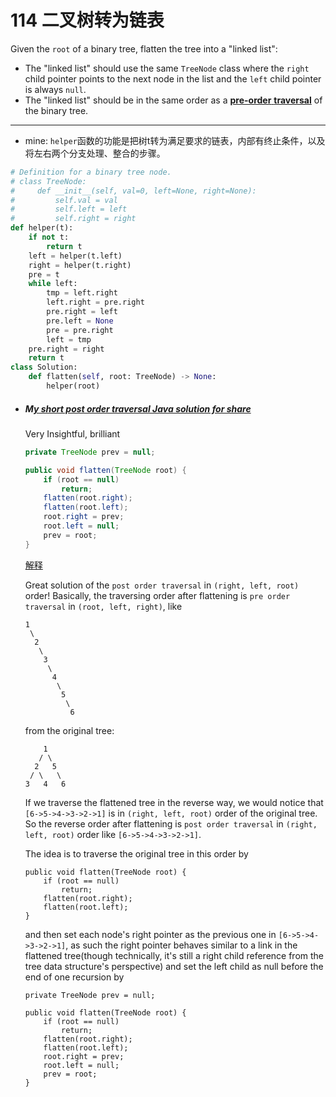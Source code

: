 # 114 二叉树转为链表

Given the `root` of a binary tree, flatten the tree into a "linked list":

- The "linked list" should use the same `TreeNode` class where the `right` child pointer points to the next node in the list and the `left` child pointer is always `null`.
- The "linked list" should be in the same order as a [**pre-order** **traversal**](https://en.wikipedia.org/wiki/Tree_traversal#Pre-order,_NLR) of the binary tree.



---

* mine: `helper`函数的功能是把树t转为满足要求的链表，内部有终止条件，以及将左右两个分支处理、整合的步骤。

```python
# Definition for a binary tree node.
# class TreeNode:
#     def __init__(self, val=0, left=None, right=None):
#         self.val = val
#         self.left = left
#         self.right = right
def helper(t):
    if not t:
        return t
    left = helper(t.left)
    right = helper(t.right)
    pre = t
    while left:
        tmp = left.right
        left.right = pre.right
        pre.right = left
        pre.left = None
        pre = pre.right
        left = tmp
    pre.right = right
    return t
class Solution:
    def flatten(self, root: TreeNode) -> None:
        helper(root)
```



* ##### M[y short post order traversal Java solution for share](https://leetcode.com/problems/flatten-binary-tree-to-linked-list/discuss/36977/My-short-post-order-traversal-Java-solution-for-share)

  Very Insightful, brilliant

  ```java
  private TreeNode prev = null;
  
  public void flatten(TreeNode root) {
      if (root == null)
          return;
      flatten(root.right);
      flatten(root.left);
      root.right = prev;
      root.left = null;
      prev = root;
  }
  ```

  [解释](https://leetcode.com/problems/flatten-binary-tree-to-linked-list/discuss/36977/My-short-post-order-traversal-Java-solution-for-share/150699)

  Great solution of the `post order traversal` in `(right, left, root)` order!
  Basically, the traversing order after flattening is `pre order traversal` in `(root, left, right)`, like

  

  ```
  1
   \
    2
     \
      3
       \
        4
         \
          5
           \
            6
  ```

  

  from the original tree:

  

  ```
      1
     / \
    2   5
   / \   \
  3   4   6
  ```

  

  If we traverse the flattened tree in the reverse way, we would notice that `[6->5->4->3->2->1]` is in `(right, left, root)` order of the original tree. So the reverse order after flattening is `post order traversal` in `(right, left, root)` order like `[6->5->4->3->2->1]`.

  

  The idea is to traverse the original tree in this order by

  

  ```
  public void flatten(TreeNode root) {
      if (root == null)
          return;
      flatten(root.right);
      flatten(root.left);
  }
  ```

  

  and then set each node's right pointer as the previous one in `[6->5->4->3->2->1]`, as such the right pointer behaves similar to a link in the flattened tree(though technically, it's still a right child reference from the tree data structure's perspective) and set the left child as null before the end of one recursion by

  

  ```
  private TreeNode prev = null;
  
  public void flatten(TreeNode root) {
      if (root == null)
          return;
      flatten(root.right);
      flatten(root.left);
      root.right = prev;
      root.left = null;
      prev = root;
  }
  ```